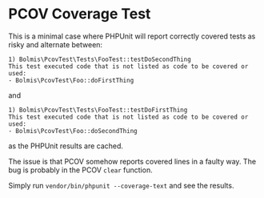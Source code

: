 # PCOV Coverage Test

This is a minimal case where PHPUnit will report correctly covered tests as risky and alternate between:

```
1) Bolmis\PcovTest\Tests\FooTest::testDoSecondThing
This test executed code that is not listed as code to be covered or used:
- Bolmis\PcovTest\Foo::doFirstThing
```

and

```
1) Bolmis\PcovTest\Tests\FooTest::testDoFirstThing
This test executed code that is not listed as code to be covered or used:
- Bolmis\PcovTest\Foo::doSecondThing
```

as the PHPUnit results are cached.

The issue is that PCOV somehow reports covered lines in a faulty way. The bug is probably in the PCOV `clear` function.

Simply run `vendor/bin/phpunit --coverage-text` and see the results.